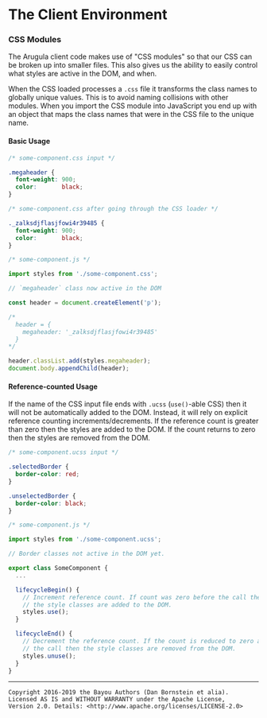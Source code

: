 The Client Environment
======================

### CSS Modules

The Arugula client code makes use of "CSS modules" so that our CSS
can be broken up into smaller files. This also gives us the ability
to easily control what styles are active in the DOM, and when.

When the CSS loaded processes a `.css` file it transforms the class
names to globally unique values. This is to avoid naming collisions
with other modules. When you import the CSS module into JavaScript
you end up with an object that maps the class names that were in the
CSS file to the unique name.

#### Basic Usage

```css
/* some-component.css input */

.megaheader {
  font-weight: 900;
  color:       black;
}
```

```css
/* some-component.css after going through the CSS loader */

._zalksdjflasjfowi4r39485 {
  font-weight: 900;
  color:       black;
}
```

```javascript
/* some-component.js */

import styles from './some-component.css';

// `megaheader` class now active in the DOM

const header = document.createElement('p');

/*
  header = {
    megaheader: '_zalksdjflasjfowi4r39485'
  }
*/

header.classList.add(styles.megaheader);
document.body.appendChild(header);
```

#### Reference-counted Usage

If the name of the CSS input file ends with `.ucss` (`use()`-able CSS) then it
will not be automatically added to the DOM. Instead, it will rely on
explicit reference counting increments/decrements. If the reference count
is greater than zero then the styles are added to the DOM. If the count
returns to zero then the styles are removed from the DOM.

```css
/* some-component.ucss input */

.selectedBorder {
  border-color: red;
}

.unselectedBorder {
  border-color: black;
}
```

```javascript
/* some-component.js */

import styles from './some-component.ucss';

// Border classes not active in the DOM yet.

export class SomeComponent {
  ...

  lifecycleBegin() {
    // Increment reference count. If count was zero before the call then
    // the style classes are added to the DOM.
    styles.use();
  }

  lifecycleEnd() {
    // Decrement the reference count. If the count is reduced to zero after
    // the call then the style classes are removed from the DOM.
    styles.unuse();
  }
}
```

- - - - - - - - - -

```
Copyright 2016-2019 the Bayou Authors (Dan Bornstein et alia).
Licensed AS IS and WITHOUT WARRANTY under the Apache License,
Version 2.0. Details: <http://www.apache.org/licenses/LICENSE-2.0>
```
